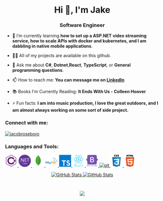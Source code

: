 
<h1 align="center">Hi 👋, I'm Jake</h1>
<h3 align="center">Software Engineer</h3>


- 🌱 I’m currently learning **how to set up a ASP.NET video streaming service, how to scale APIs with docker and kubernetes, and I am dabbling in native mobile applications**. 

- 👨‍💻 All of my projects are available on this github.

- 💬 Ask me about **C#**, **Dotnet**,**React**, **TypeScript**, or **General programming questions**.

- 📫 How to reach me: **You can message me on <a href="https://www.linkedin.com/in/jacobroseboro/" target="blank"> LinkedIn</a>**

- 📚 Books I'm Currently Reading: **It Ends With Us - Colleen Hoover**

- ⚡ Fun facts: **I am into music production, I love the great outdoors, and I am almost always working on some sort of side project.**

<h3 align="left">Connect with me:</h3>
<p align="left">

<a href="https://linkedin.com/in/jacobroseboro" target="blank"><img align="center" src="https://raw.githubusercontent.com/rahuldkjain/github-profile-readme-generator/master/src/images/icons/Social/linked-in-alt.svg" alt="jacobroseboro" height="30" width="40" target="_blank"/></a>
</p>

<h3 align="left">Languages and Tools:</h3>
<p align="left"> 
<a href="https://docs.microsoft.com/en-us/dotnet/csharp/" target="_blank"> <img src="https://raw.githubusercontent.com/devicons/devicon/master/icons/csharp/csharp-line.svg" alt="photoshop" width="40" height="40"/> </a> 
<a href="https://dotnet.microsoft.com/en-us/" target="_blank"> <img src="https://raw.githubusercontent.com/devicons/devicon/master/icons/dotnetcore/dotnetcore-original.svg" alt="photoshop" width="40" height="40"/> </a> 
<a href="https://www.mongodb.com/" target="_blank"> <img src="https://raw.githubusercontent.com/devicons/devicon/master/icons/mongodb/mongodb-original.svg" alt="illustrator" width="40" height="40"/> </a> 
<a href="https://www.mysql.com/" target="_blank"> <img src="https://raw.githubusercontent.com/devicons/devicon/master/icons/mysql/mysql-original-wordmark.svg" alt="mysql" width="40" height="40"/> </a> 
<a href="https://github.com/jakeroseboro?tab=repositories&language=typescript" target="_blank"> <img src="https://raw.githubusercontent.com/devicons/devicon/master/icons/typescript/typescript-original.svg" alt="javascript" width="40" height="40"/> </a>
<a href="https://reactjs.org/" target="_blank"> <img src="https://raw.githubusercontent.com/devicons/devicon/master/icons/react/react-original-wordmark.svg" alt="react" width="40" height="40"/> </a>
<a href="https://getbootstrap.com" target="_blank"> <img src="https://raw.githubusercontent.com/devicons/devicon/master/icons/bootstrap/bootstrap-plain-wordmark.svg" alt="bootstrap" width="40" height="40"/> </a> 
<a href="https://git-scm.com/" target="_blank"> <img src="https://www.vectorlogo.zone/logos/git-scm/git-scm-icon.svg" alt="git" width="40" height="40"/> </a>
<a href="https://www.w3schools.com/css/" target="_blank"> <img src="https://raw.githubusercontent.com/devicons/devicon/master/icons/css3/css3-original-wordmark.svg" alt="css3" width="40" height="40"/> </a> 
<a href="https://www.w3.org/html/" target="_blank"> <img src="https://raw.githubusercontent.com/devicons/devicon/master/icons/html5/html5-original-wordmark.svg" alt="html5" width="40" height="40"/> </a> 
</p>
  <p align="center">
  <a href="https://github.com/jakeroseboro" width="100%">
    <img alt="GitHub Stats" height="170px" src="https://github-readme-stats.vercel.app/api?username=jakeroseboro&show_icons=true&include_all_commits=true&count_private=true&hide_title=true&hide_border=false&theme=dark">
    <img alt="GitHub Stats" height="170px" src="https://github-readme-stats.vercel.app/api/top-langs/?username=jakeroseboro&layout=compact&hide_border=false&theme=dark&langs_count=10">
  </a>
</p>
  <br/>
  <p align="center">
    <img src="https://github-readme-streak-stats.herokuapp.com/?user=jakeroseboro&theme=dark&hide_border=false"/>
  </p>
